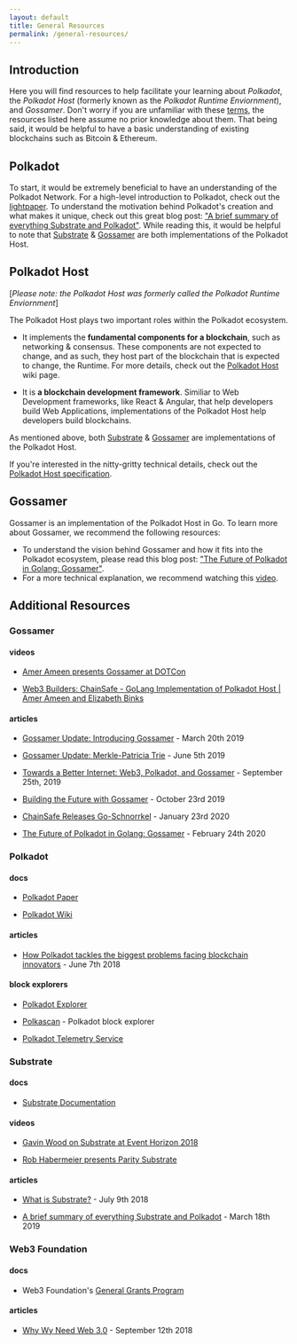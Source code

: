 ```yaml
---
layout: default
title: General Resources
permalink: /general-resources/
---
```


## Introduction

Here you will find resources to help facilitate your learning about _Polkadot_, the _Polkadot Host_ (formerly known as the _Polkadot Runtime Enviornment_), and _Gossamer_. Don't worry if you are unfamiliar with these [terms](https://github.com/ChainSafe/gossamer/wiki/Resources/), the resources listed here assume no prior knowledge about them. That being said, it would be helpful to have a basic understanding of existing blockchains such as Bitcoin & Ethereum. 

## Polkadot

To start, it would be extremely beneficial to have an understanding of the Polkadot Network. For a high-level introduction to Polkadot, check out the [lightpaper](https://polkadot.network/Polkadot-lightpaper.pdf). To understand the motivation behind Polkadot's creation and what makes it unique, check out this great blog post: ["A brief summary of everything Substrate and Polkadot"](https://medium.com/polkadot-network/a-brief-summary-of-everything-substrate-and-polkadot-f1f21071499d). While reading this, it would be helpful to note that [Substrate](https://github.com/paritytech/substrate) & [Gossamer](https://github.com/ChainSafe/gossamer) are both implementations of the Polkadot Host. 

## Polkadot Host

[_Please note: the Polkadot Host was formerly called the Polkadot Runtime Enviornment_]

The Polkadot Host plays two important roles within the Polkadot ecosystem.

- It implements the **fundamental components for a blockchain**, such as networking & consensus. These components are not expected to change, and as such, they host part of the blockchain that is expected to change, the Runtime. For more details, check out the [Polkadot Host](https://wiki.polkadot.network/docs/en/learn-polkadot-host) wiki page.

- It is **a blockchain development framework**. Similiar to Web Development frameworks, like React & Angular, that help developers build Web Applications, implementations of the Polkadot Host help developers build blockchains. 

As mentioned above, both [Substrate](https://github.com/paritytech/substrate) & [Gossamer](https://github.com/ChainSafe/gossamer) are implementations of the Polkadot Host. 

If you're interested in the nitty-gritty technical details, check out the [Polkadot Host specification](https://github.com/w3f/polkadot-spec/blob/master/polkadot-host-spec/polkadot_host_spec.pdf).

## Gossamer

Gossamer is an implementation of the Polkadot Host in Go. To learn more about Gossamer, we recommend the following resources:
- To understand the vision behind Gossamer and how it fits into the Polkadot ecosystem, please read this blog post: ["The Future of Polkadot in Golang: Gossamer"](https://medium.com/chainsafe-systems/the-future-of-polkadot-in-golang-gossamer-3345f0d6143d).
- For a more technical explanation, we recommend watching this [video](https://medium.com/chainsafe-systems/the-future-of-polkadot-in-golang-gossamer-3345f0d6143d).

## Additional Resources

### Gossamer

#### videos

- [Amer Ameen presents Gossamer at DOTCon](https://www.youtube.com/watch?v=nYkbYhM5Yfk)

- [Web3 Builders: ChainSafe - GoLang Implementation of Polkadot Host | Amer Ameen and Elizabeth Binks](https://www.youtube.com/watch?v=vqluOY-ysFI)

#### articles

- [Gossamer Update: Introducing Gossamer](https://medium.com/chainsafe-systems/gossamer0-2ccf51ad0c91) - March 20th 2019

- [Gossamer Update: Merkle-Patricia Trie](https://medium.com/chainsafe-systems/gossamer-update-1-merkle-patricia-trie-6320588efedd) - June 5th 2019

- [Towards a Better Internet: Web3, Polkadot, and Gossamer](https://medium.com/chainsafe-systems/towards-a-better-internet-web3-polkadot-and-gossamer-68eb559dd2c5) - September 25th, 2019

- [Building the Future with Gossamer](https://medium.com/chainsafe-systems/building-the-future-with-gossamer-ccb8c4530299) - October 23rd 2019

- [ChainSafe Releases Go-Schnorrkel](https://medium.com/chainsafe-systems/chainsafe-releases-go-schnorrkel-487b6b5e3b87) - January 23rd 2020

- [The Future of Polkadot in Golang: Gossamer](https://medium.com/chainsafe-systems/the-future-of-polkadot-in-golang-gossamer-3345f0d6143d) - February 24th 2020

### Polkadot

#### docs

- [Polkadot Paper](https://polkadot.network/PolkaDotPaper.pdf)

- [Polkadot Wiki](https://wiki.polkadot.network/en/)

#### articles

- [How Polkadot tackles the biggest problems facing blockchain innovators](https://medium.com/polkadot-network/how-polkadot-tackles-the-biggest-problems-facing-blockchain-innovators-1affc1309b0f) - June 7th 2018

#### block explorers

- [Polkadot Explorer](https://polkadot.js.org/apps/#/explorer)

- [Polkascan](https://polkascan.io/) - Polkadot block explorer

- [Polkadot Telemetry Service](https://telemetry.polkadot.io/#/Kusama)

### Substrate

#### docs

- [Substrate Documentation](https://substrate.dev/en/)

#### videos

- [Gavin Wood on Substrate at Event Horizon 2018](https://www.youtube.com/watch?v=iUMZyL5kTwc&feature=youtu.be)

- [Rob Habermeier presents Parity Substrate](https://www.youtube.com/watch?v=q1zLHO7Lkuk&feature=youtu.be)

#### articles

- [What is Substrate?](https://medium.com/paritytech/what-is-substrate-29af4231d7e0) - July 9th 2018

- [A brief summary of everything Substrate and Polkadot](https://medium.com/polkadot-network/a-brief-summary-of-everything-substrate-and-polkadot-f1f21071499d) - March 18th 2019

### Web3 Foundation

#### docs

- Web3 Foundation's [General Grants Program](https://github.com/w3f/General-Grants-Program)

#### articles

- [Why Wy Need Web 3.0](https://medium.com/@gavofyork/why-we-need-web-3-0-5da4f2bf95ab) - September 12th 2018
